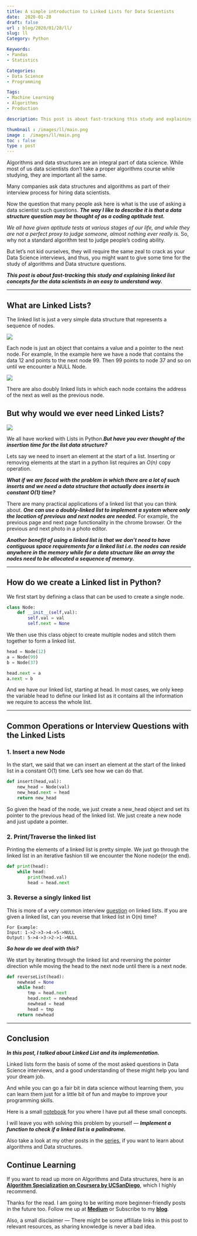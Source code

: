 ```yaml
---
title: A simple introduction to Linked Lists for Data Scientists
date:  2020-01-28
draft: false
url : blog/2020/01/28/ll/
slug: ll
Category: Python

Keywords:
- Pandas
- Statistics

Categories:
- Data Science
- Programming

Tags:
- Machine Learning
- Algorithms
- Production

description: This post is about fast-tracking this study and explaining linked list concepts for the data scientists in an easy to understand way

thumbnail : /images/ll/main.png
image :  /images/ll/main.png
toc : false
type : post
---
```



Algorithms and data structures are an integral part of data science. While most of us data scientists don’t take a proper algorithms course while studying, they are important all the same.

Many companies ask data structures and algorithms as part of their interview process for hiring data scientists.

Now the question that many people ask here is what is the use of asking a data scientist such questions. ***The way I like to describe it is that a data structure question may be thought of as a coding aptitude test.***

*We all have given aptitude tests at various stages of our life, and while they are not a perfect proxy to judge someone, almost nothing ever really is.* So, why not a standard algorithm test to judge people’s coding ability.

But let’s not kid ourselves, they will require the same zeal to crack as your Data Science interviews, and thus, you might want to give some time for the study of algorithms and Data structure questions.

***This post is about fast-tracking this study and explaining linked list concepts for the data scientists in an easy to understand way.***


---


## What are Linked Lists?

The linked list is just a very simple data structure that represents a sequence of nodes.

![](/images/ll/0.png)

Each node is just an object that contains a value and a pointer to the next node. For example, In the example here we have a node that contains the data 12 and points to the next node 99. Then 99 points to node 37 and so on until we encounter a NULL Node.

![](/images/ll/1.png)

There are also doubly linked lists in which each node contains the address of the next as well as the previous node.

## But why would we ever need Linked Lists?

![](/images/ll/2.png)

We all have worked with Lists in Python.***But have you ever thought of the insertion time for the list data structure?***

Lets say we need to insert an element at the start of a list. Inserting or removing elements at the start in a python list requires an *O(n)* copy operation.

***What if we are faced with the problem in which there are a lot of such inserts and we need a data structure that actually does inserts in constant O(1) time?***

There are many practical applications of a linked list that you can think about. ***One can use a doubly-linked list to implement a system where only the location of previous and next nodes are needed.*** For example, the previous page and next page functionality in the chrome browser. Or the previous and next photo in a photo editor.

***Another benefit of using a linked list is that we don’t need to have contiguous space requirements for a linked list i.e. the nodes can reside anywhere in the memory while for a data structure like an array the nodes need to be allocated a sequence of memory.***

---

## How do we create a Linked list in Python?

We first start by defining a class that can be used to create a single node.

```py
class Node:
    def __init__(self,val):
        self.val = val
        self.next = None
```
We then use this class object to create multiple nodes and stitch them together to form a linked list.

```py
head = Node(12)
a = Node(99)
b = Node(37)

head.next = a
a.next = b
```
And we have our linked list, starting at head. In most cases, we only keep the variable head to define our linked list as it contains all the information we require to access the whole list.

---

## Common Operations or Interview Questions with the Linked Lists

### 1. Insert a new Node

In the start, we said that we can insert an element at the start of the linked list in a constant O(1) time. Let’s see how we can do that.

```py
def insert(head,val):
    new_head = Node(val)
    new_head.next = head
    return new_head
```

So given the head of the node, we just create a new_head object and set its pointer to the previous head of the linked list. We just create a new node and just update a pointer.

### 2. Print/Traverse the linked list

Printing the elements of a linked list is pretty simple. We just go through the linked list in an iterative fashion till we encounter the None node(or the end).

```py
def print(head):
    while head:
        print(head.val)
        head = head.next
```

### 3. Reverse a singly linked list

This is more of a very common interview [question](https://leetcode.com/problems/reverse-linked-list) on linked lists. If you are given a linked list, can you reverse that linked list in O(n) time?

    For Example:
    Input: 1->2->3->4->5->NULL
    Output: 5->4->3->2->1->NULL

***So how do we deal with this?***

We start by iterating through the linked list and reversing the pointer direction while moving the head to the next node until there is a next node.

```py
def reverseList(head):
    newhead = None
    while head:
        tmp = head.next
        head.next = newhead
        newhead = head
        head = tmp
    return newhead
```

---

## Conclusion

***In this post, I talked about Linked List and its implementation.***

Linked lists form the basis of some of the most asked questions in Data Science interviews, and a good understanding of these might help you land your dream job.

And while you can go a fair bit in data science without learning them, you can learn them just for a little bit of fun and maybe to improve your programming skills.

Here is a small [notebook](https://www.kaggle.com/mlwhiz/linked-list-code-sample) for you where I have put all these small concepts.

I will leave you with solving this problem by yourself — ***Implement a function to check if a linked list is a palindrome.***

Also take a look at my other posts in the [series](https://towardsdatascience.com/tagged/algorithms-interview), if you want to learn about algorithms and Data structures.

## Continue Learning

If you want to read up more on Algorithms and Data structures, here is an [**Algorithm Specialization on Coursera by UCSanDiego**](https://coursera.pxf.io/15MOo6), which I highly recommend.

Thanks for the read. I am going to be writing more beginner-friendly posts in the future too. Follow me up at [**Medium**](https://mlwhiz.medium.com/?source=post_page---------------------------) or Subscribe to my [**blog**](https://mlwhiz.ck.page/a9b8bda70c).

Also, a small disclaimer — There might be some affiliate links in this post to relevant resources, as sharing knowledge is never a bad idea.
